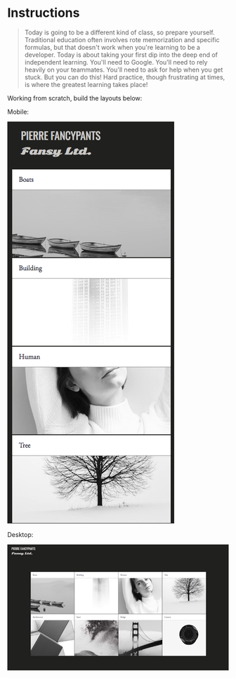 # Instructions

> Today is going to be a different kind of class, so prepare yourself. Traditional education often involves rote memorization and specific formulas, but that doesn't work when you're learning to be a developer. Today is about taking your first dip into the deep end of independent learning. You'll need to Google. You'll need to rely heavily on your teammates. You'll need to ask for help when you get stuck. But you can do this! Hard practice, though frustrating at times, is where the greatest learning takes place!

Working from scratch, build the layouts below:

Mobile:

![mobile](images/p1_mobile.png)

Desktop:

![desktop](images/p1_desktop.png)
